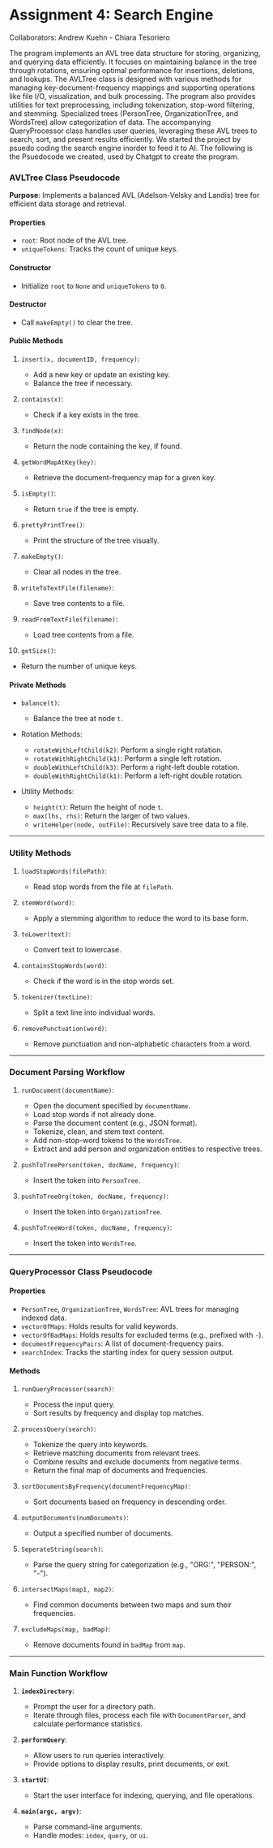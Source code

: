 # Assignment 4: Search Engine 
Collaborators: Andrew Kuehn - Chiara Tesoriero

  The program implements an AVL tree data structure for storing, organizing, and querying data efficiently. It focuses on maintaining balance in the tree through rotations, 
ensuring optimal performance for insertions, deletions, and lookups. The AVLTree class is designed with various methods for managing key-document-frequency mappings and 
supporting operations like file I/O, visualization, and bulk processing. The program also provides utilities for text preprocessing, including tokenization, stop-word 
filtering, and stemming. Specialized trees (PersonTree, OrganizationTree, and WordsTree) allow categorization of data. The accompanying QueryProcessor class handles user 
queries, leveraging these AVL trees to search, sort, and present results efficiently. 
We started the project by psuedo coding the search engine inorder to feed it to AI. The following is the Psuedocode we created, used by Chatgpt to create the program.

### AVLTree Class Pseudocode

**Purpose**: Implements a balanced AVL (Adelson-Velsky and Landis) tree for efficient data storage and retrieval.

#### Properties
- `root`: Root node of the AVL tree.
- `uniqueTokens`: Tracks the count of unique keys.

#### Constructor
- Initialize `root` to `None` and `uniqueTokens` to `0`.

#### Destructor
- Call `makeEmpty()` to clear the tree.

#### Public Methods
1. `insert(x, documentID, frequency)`:
   - Add a new key or update an existing key.
   - Balance the tree if necessary.

2. `contains(x)`:
   - Check if a key exists in the tree.

3. `findNode(x)`:
   - Return the node containing the key, if found.

4. `getWordMapAtKey(key)`:
   - Retrieve the document-frequency map for a given key.

5. `isEmpty()`:
   - Return `true` if the tree is empty.

6. `prettyPrintTree()`:
   - Print the structure of the tree visually.

7. `makeEmpty()`:
   - Clear all nodes in the tree.

8. `writeToTextFile(filename)`:
   - Save tree contents to a file.

9. `readFromTextFile(filename)`:
   - Load tree contents from a file.

10. `getSize()`:
   - Return the number of unique keys.

#### Private Methods
- `balance(t)`:
  - Balance the tree at node `t`.

- Rotation Methods:
  - `rotateWithLeftChild(k2)`: Perform a single right rotation.
  - `rotateWithRightChild(k1)`: Perform a single left rotation.
  - `doubleWithLeftChild(k3)`: Perform a right-left double rotation.
  - `doubleWithRightChild(k1)`: Perform a left-right double rotation.

- Utility Methods:
  - `height(t)`: Return the height of node `t`.
  - `max(lhs, rhs)`: Return the larger of two values.
  - `writeHelper(node, outFile)`: Recursively save tree data to a file.

---

### Utility Methods

1. `loadStopWords(filePath)`:
   - Read stop words from the file at `filePath`.

2. `stemWord(word)`:
   - Apply a stemming algorithm to reduce the word to its base form.

3. `toLower(text)`:
   - Convert text to lowercase.

4. `containsStopWords(word)`:
   - Check if the word is in the stop words set.

5. `tokenizer(textLine)`:
   - Split a text line into individual words.

6. `removePunctuation(word)`:
   - Remove punctuation and non-alphabetic characters from a word.

---

### Document Parsing Workflow

1. `runDocument(documentName)`:
   - Open the document specified by `documentName`.
   - Load stop words if not already done.
   - Parse the document content (e.g., JSON format).
   - Tokenize, clean, and stem text content.
   - Add non-stop-word tokens to the `WordsTree`.
   - Extract and add person and organization entities to respective trees.

2. `pushToTreePerson(token, docName, frequency)`:
   - Insert the token into `PersonTree`.

3. `pushToTreeOrg(token, docName, frequency)`:
   - Insert the token into `OrganizationTree`.

4. `pushToTreeWord(token, docName, frequency)`:
   - Insert the token into `WordsTree`.

---

### QueryProcessor Class Pseudocode

#### Properties
- `PersonTree`, `OrganizationTree`, `WordsTree`: AVL trees for managing indexed data.
- `vectorOfMaps`: Holds results for valid keywords.
- `vectorOfBadMaps`: Holds results for excluded terms (e.g., prefixed with `-`).
- `documentFrequencyPairs`: A list of document-frequency pairs.
- `searchIndex`: Tracks the starting index for query session output.

#### Methods
1. `runQueryProcessor(search)`:
   - Process the input query.
   - Sort results by frequency and display top matches.

2. `processQuery(search)`:
   - Tokenize the query into keywords.
   - Retrieve matching documents from relevant trees.
   - Combine results and exclude documents from negative terms.
   - Return the final map of documents and frequencies.

3. `sortDocumentsByFrequency(documentFrequencyMap)`:
   - Sort documents based on frequency in descending order.

4. `outputDocuments(numDocuments)`:
   - Output a specified number of documents.

5. `SeperateString(search)`:
   - Parse the query string for categorization (e.g., "ORG:", "PERSON:", "-").

6. `intersectMaps(map1, map2)`:
   - Find common documents between two maps and sum their frequencies.

7. `excludeMaps(map, badMap)`:
   - Remove documents found in `badMap` from `map`.

---

### Main Function Workflow

1. **`indexDirectory`**:
   - Prompt the user for a directory path.
   - Iterate through files, process each file with `DocumentParser`, and calculate performance statistics.

2. **`performQuery`**:
   - Allow users to run queries interactively.
   - Provide options to display results, print documents, or exit.

3. **`startUI`**:
   - Start the user interface for indexing, querying, and file operations.

4. **`main(argc, argv)`**:
   - Parse command-line arguments.
   - Handle modes: `index`, `query`, or `ui`.


